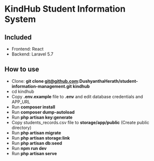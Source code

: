 # KindHub Student Information System

## Included
- Frontend: React
- Backend: Laravel 5.7

## How to use

- Clone: __git clone git@github.com:DushyanthaHerath/student-information-management.git kindhub__
- cd kindhub
- Copy __.env.example__ file to __.env__ and edit database credentials and APP_URL
- Run __composer install__
- Run __composer dump-autoload__
- Run __php artisan key:generate__
- Copy students_records.csv file to __storage/app/public__ (Create public directory)
- Run __php artisan migrate__
- Run __php artisan storage:link__
- Run __php artisan db:seed__
- Run __npm run dev__
- Run __php artisan serve__

